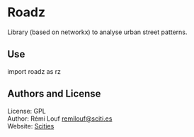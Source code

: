 # Roadz

Library (based on networkx) to analyse urban street patterns.

## Use

import roadz as rz


## Authors and License

License: GPL  
Author: Rémi Louf <remilouf@sciti.es>  
Website: [Scities](http://www.sciti.es)
